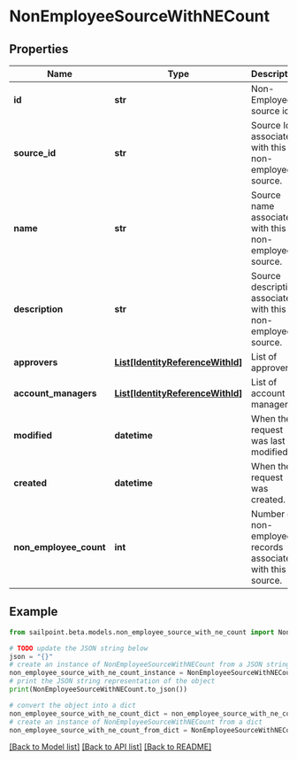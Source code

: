 # NonEmployeeSourceWithNECount


## Properties

Name | Type | Description | Notes
------------ | ------------- | ------------- | -------------
**id** | **str** | Non-Employee source id. | [optional] 
**source_id** | **str** | Source Id associated with this non-employee source. | [optional] 
**name** | **str** | Source name associated with this non-employee source. | [optional] 
**description** | **str** | Source description associated with this non-employee source. | [optional] 
**approvers** | [**List[IdentityReferenceWithId]**](IdentityReferenceWithId.md) | List of approvers | [optional] 
**account_managers** | [**List[IdentityReferenceWithId]**](IdentityReferenceWithId.md) | List of account managers | [optional] 
**modified** | **datetime** | When the request was last modified. | [optional] 
**created** | **datetime** | When the request was created. | [optional] 
**non_employee_count** | **int** | Number of non-employee records associated with this source. | [optional] 

## Example

```python
from sailpoint.beta.models.non_employee_source_with_ne_count import NonEmployeeSourceWithNECount

# TODO update the JSON string below
json = "{}"
# create an instance of NonEmployeeSourceWithNECount from a JSON string
non_employee_source_with_ne_count_instance = NonEmployeeSourceWithNECount.from_json(json)
# print the JSON string representation of the object
print(NonEmployeeSourceWithNECount.to_json())

# convert the object into a dict
non_employee_source_with_ne_count_dict = non_employee_source_with_ne_count_instance.to_dict()
# create an instance of NonEmployeeSourceWithNECount from a dict
non_employee_source_with_ne_count_from_dict = NonEmployeeSourceWithNECount.from_dict(non_employee_source_with_ne_count_dict)
```
[[Back to Model list]](../README.md#documentation-for-models) [[Back to API list]](../README.md#documentation-for-api-endpoints) [[Back to README]](../README.md)


